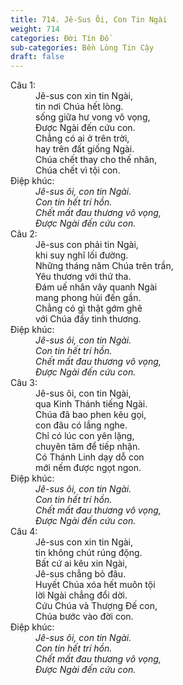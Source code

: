 ```yaml
---
title: 714. Jê-Sus Ôi, Con Tin Ngài
weight: 714
categories: Đời Tín Đồ
sub-categories: Bền Lòng Tin Cậy
draft: false
---
```

<dl><dt>Câu 1:</dt><dd data-verse="1">Jê-sus con xin tin Ngài, <br/>tin nơi Chúa hết lòng. <br/>sống giữa hư vong vô vọng, <br/>Được Ngài đến cứu con. <br/>Chẳng có ai ở trên trời, <br/>hay trên đất giống Ngài. <br/>Chúa chết thay cho thế nhân, <br/>Chúa chết vì tội con. </dd><dt>Điệp khúc:</dt><dd data-chorus="1"><em>Jê-sus ôi, con tin Ngài. <br/>Con tin hết trí hồn. <br/>Chết mất đau thương vô vọng, <br/>Được Ngài đến cứu con. </em></dd><dt>Câu 2:</dt><dd data-verse="2">Jê-sus con phải tin Ngài, <br/>khi suy nghĩ lối đường. <br/>Những tháng năm Chúa trên trần, <br/>Yêu thương với thứ tha. <br/>Đám uế nhân vây quanh Ngài <br/>mang phong hủi đến gần. <br/>Chẳng có gì thật gớm ghê <br/>với Chúa đầy tình thương. </dd><dt>Điệp khúc:</dt><dd data-chorus="1"><em>Jê-sus ôi, con tin Ngài. <br/>Con tin hết trí hồn. <br/>Chết mất đau thương vô vọng, <br/>Được Ngài đến cứu con. </em></dd><dt>Câu 3:</dt><dd data-verse="3">Jê-sus ôi, con tin Ngài, <br/>qua Kinh Thánh tiếng Ngài. <br/>Chúa đã bao phen kêu gọi, <br/>con đâu có lắng nghe. <br/>Chỉ có lúc con yên lặng, <br/>chuyên tâm để tiếp nhận. <br/>Có Thánh Linh dạy dỗ con <br/>mới nếm được ngọt ngon. </dd><dt>Điệp khúc:</dt><dd data-chorus="1"><em>Jê-sus ôi, con tin Ngài. <br/>Con tin hết trí hồn. <br/>Chết mất đau thương vô vọng, <br/>Được Ngài đến cứu con. </em></dd><dt>Câu 4:</dt><dd data-verse="4">Jê-sus con xin tin Ngài, <br/>tin không chút rúng động. <br/>Bất cứ ai kêu xin Ngài, <br/>Jê-sus chẳng bỏ đâu. <br/>Huyết Chúa xóa hết muôn tội <br/>lời Ngài chẳng đổi dời. <br/>Cứu Chúa và Thượng Đế con, <br/>Chúa bước vào đời con. </dd><dt>Điệp khúc:</dt><dd data-chorus="1"><em>Jê-sus ôi, con tin Ngài. <br/>Con tin hết trí hồn. <br/>Chết mất đau thương vô vọng, <br/>Được Ngài đến cứu con. </em></dd></dl>
